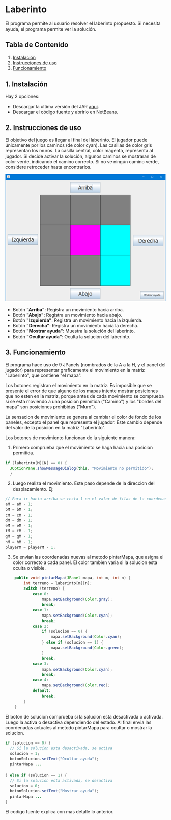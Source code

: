 # Laberinto

El programa permite al usuario resolver el laberinto propuesto. Si necesita ayuda, el programa permite ver la solución.

## Tabla de Contenido

1. [Instalación](https://github.com/SantiagoArboleda1/Laberinto/tree/master#1-instalaci%C3%B3n)
2. [Instrucciones de uso](https://github.com/SantiagoArboleda1/Laberinto/tree/master#2-instrucciones-de-uso)
3. [Funcionamiento](https://github.com/SantiagoArboleda1/Laberinto/tree/master#3-manual-t%C3%A9cnico)

## 1. Instalación
Hay 2 opciones:

- Descargar la ultima versión  del JAR [aqui](https://github.com/SantiagoArboleda1/Laberinto/releases).
- Descargar el código fuente y abrirlo en NetBeans.

## 2. Instrucciones de uso

El objetivo del juego es llegar al final del laberinto. El jugador puede únicamente por los caminos (de color cyan). Las casillas de color gris representan los muros. La casilla central, color magenta, representa al jugador. Si decide activar la solución, algunos caminos se mostraran de color verde, indicando el camino correcto. Si no ve ningún camino verde, considere retroceder hasta encontrarlos.

![Interfaz](GUI.png)

- Botón **"Arriba"**: Registra un movimiento hacia arriba.
- Botón **"Abajo"**: Registra un movimiento hacia abajo.
- Botón **"Izquierda"**: Registra un movimiento hacia la izquierda.
- Botón **"Derecha"**: Registra un movimiento hacia la derecha.
- Botón **"Mostrar ayuda"**: Muestra la solución del laberinto.
- Botón **"Ocultar ayuda"**: Oculta la solución del laberinto.

## 3. Funcionamiento

El programa hace uso de 9 JPanels (nombrados de la A a la H, y el panel del jugador) para representar graficamente el movimiento en la matriz "Laberinto", que contiene "el mapa".

Los botones registran el movimiento en la matriz. Es imposible que se presente el error de que alguno de los mapas intente mostrar posiciones que no esten en la matriz, porque antes de cada movimiento se comprueba si se esta moviendo a una posicion permitida ("Camino") y los "bordes del mapa" son posiciones prohibidas ("Muro").

La sensacion de movimiento se genera al cambiar el color de fondo de los paneles, excepto el panel que representa el jugador. Este cambio depende del valor de la posicion en la matriz "Laberinto".

Los botones de movimiento funcionan de la siguiente manera:

1. Primero comprueba que el movimiento se haga hacia una posicion permitida.

```java       
if (laberinto[M][N] == 0) {
  JOptionPane.showMessageDialog(this, "Movimiento no permitido");
  }
```

2. Luego realiza el movimiento. Este paso depende de la direccion del desplazamiento. Ej:

```java
// Para ir hacia arriba se resta 1 en el valor de filas de la coordenada en la matriz laberinto
aM = aM - 1;
bM = bM - 1;
cM = cM - 1;
dM = dM - 1;
eM = eM - 1;
fM = fM - 1;
gM = gM - 1;
hM = hM - 1;
playerM = playerM - 1;
```

3. Se envian las coordenadas nuevas al metodo pintarMapa, que asigna el color correcto a cada panel. El color tambien varia si la solucion esta oculta o visible.

```java
    public void pintarMapa(JPanel mapa, int m, int n) {
        int terreno = laberinto[m][n];
        switch (terreno) {
            case 0:
                mapa.setBackground(Color.gray);
                break;
            case 1:
                mapa.setBackground(Color.cyan);
                break;
            case 2:
                if (solucion == 0) {
                    mapa.setBackground(Color.cyan);
                } else if (solucion == 1) {
                    mapa.setBackground(Color.green);
                }
                break;
            case 3:
                mapa.setBackground(Color.cyan);
                break;
            case 4:
                mapa.setBackground(Color.red);
            default:
                break;
        }
    }
```
El boton de solucion comprueba si la solucion esta desactivada o activada. Luego la activa o desactiva dependiendo del estado. Al final envia las coordenadas actuales al metodo pintarMapa para ocultar o mostrar la solucion.

```java
if (solucion == 0) {
  // Si la solucion esta desactivada, se activa
  solucion = 1;
  botonSolucion.setText("Ocultar ayuda");
  pintarMapa ...
  
} else if (solucion == 1) {
  // Si la solucion esta activada, se desactiva
  solucion = 0;
  botonSolucion.setText("Mostrar ayuda");
  pintarMapa ...
}
```

El codigo fuente explica con mas detalle lo anterior.

